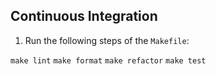 ## Continuous Integration

1. Run the following steps of the `Makefile`:

`make lint`
`make format`
`make refactor`
`make test`
